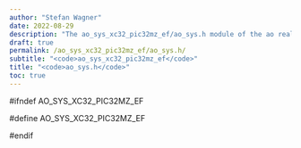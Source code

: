 ```yaml
---
author: "Stefan Wagner"
date: 2022-08-29
description: "The ao_sys_xc32_pic32mz_ef/ao_sys.h module of the ao real-time operating system."
draft: true
permalink: /ao_sys_xc32_pic32mz_ef/ao_sys.h/ 
subtitle: "<code>ao_sys_xc32_pic32mz_ef</code>"
title: "<code>ao_sys.h</code>"
toc: true
---
```


#ifndef AO_SYS_XC32_PIC32MZ_EF

#define AO_SYS_XC32_PIC32MZ_EF

#endif

